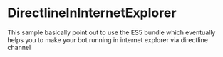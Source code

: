 # DirectlineInInternetExplorer
This sample basically point out to use the ES5 bundle which eventually helps you to make your bot running in internet explorer via directline channel 
